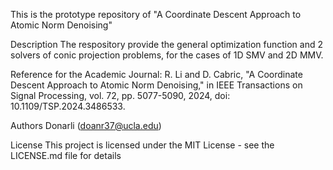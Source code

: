 This is the prototype repository of "A Coordinate Descent Approach to Atomic Norm Denoising" 

Description
The respository provide the general optimization function and 2 solvers of conic projection problems, for the cases of 1D SMV and 2D MMV. 

Reference for the Academic Journal: 
R. Li and D. Cabric, "A Coordinate Descent Approach to Atomic Norm Denoising," in IEEE Transactions on Signal Processing, vol. 72, pp. 5077-5090, 2024, doi: 10.1109/TSP.2024.3486533.

Authors
Donarli (doanr37@ucla.edu)



License
This project is licensed under the MIT License - see the LICENSE.md file for details
